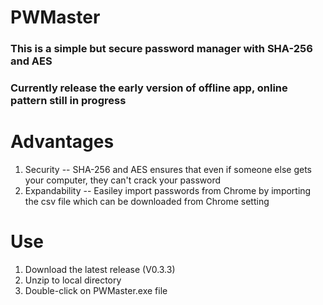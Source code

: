 # PWMaster
### This is a simple but secure password manager with SHA-256 and AES 
### Currently release the early version of offline app, online pattern still in progress

# Advantages
1. Security -- SHA-256 and AES ensures that even if someone else gets your computer, they can't crack your password <br>
2. Expandability -- Easiley import passwords from Chrome by importing the csv file which can be downloaded from Chrome setting

# Use
1. Download the latest release (V0.3.3) <br>
2. Unzip to local directory <br>
3. Double-click on PWMaster.exe file
